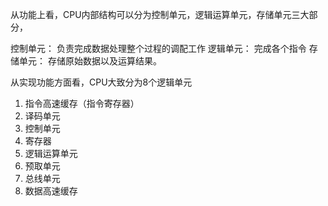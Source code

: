 从功能上看，CPU内部结构可以分为控制单元，逻辑运算单元，存储单元三大部分，

控制单元： 负责完成数据处理整个过程的调配工作 逻辑单元： 完成各个指令 存储单元： 存储原始数据以及运算结果。

从实现功能方面看，CPU大致分为8个逻辑单元

1. 指令高速缓存（指令寄存器）
2. 译码单元
3. 控制单元
4. 寄存器
5. 逻辑运算单元
6. 预取单元
7. 总线单元
8. 数据高速缓存
